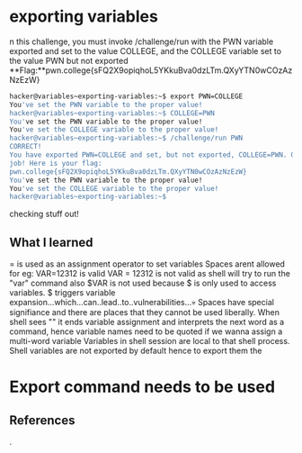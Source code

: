 # exporting variables
 n this challenge, you must invoke /challenge/run with the PWN variable exported and set to the value COLLEGE, and the COLLEGE variable set to the value PWN but not exported
**Flag:**pwn.college{sFQ2X9opiqhoL5YKkuBva0dzLTm.QXyYTN0wCOzAzNzEzW}






```bash
hacker@variables~exporting-variables:~$ export PWN=COLLEGE
You've set the PWN variable to the proper value!
hacker@variables~exporting-variables:~$ COLLEGE=PWN
You've set the PWN variable to the proper value!
You've set the COLLEGE variable to the proper value!
hacker@variables~exporting-variables:~$ /challenge/run PWN
CORRECT!
You have exported PWN=COLLEGE and set, but not exported, COLLEGE=PWN. Great 
job! Here is your flag:
pwn.college{sFQ2X9opiqhoL5YKkuBva0dzLTm.QXyYTN0wCOzAzNzEzW}
You've set the PWN variable to the proper value!
You've set the COLLEGE variable to the proper value!
hacker@variables~exporting-variables:~$ 


```
checking stuff out!
## What I learned
= is used as an assignment operator to set variables
Spaces arent allowed for eg:
VAR=12312 is valid
VAR = 12312 is not valid as shell will try to run the "var" command
also $VAR is not used because $ is only used to access variables.
$ triggers variable expansion...which...can..lead..to..vulnerabilities...:skull:
Spaces have special signifiance and there are places that they cannot be used liberally.
When shell sees "<SPACE>" it ends variable assignment and interprets the next word as a command, hence variable names need to be quoted if we wanna assign a multi-word variable
Variables in shell session are local to that shell process.
Shell variables are not exported by default hence to export them the 

# Export command needs to be used

## References 
.